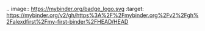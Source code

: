 .. image:: https://mybinder.org/badge_logo.svg
 :target: https://mybinder.org/v2/gh/https%3A%2F%2Fmybinder.org%2Fv2%2Fgh%2Falexdfirst%2Fmy-first-binder%2FHEAD/HEAD

